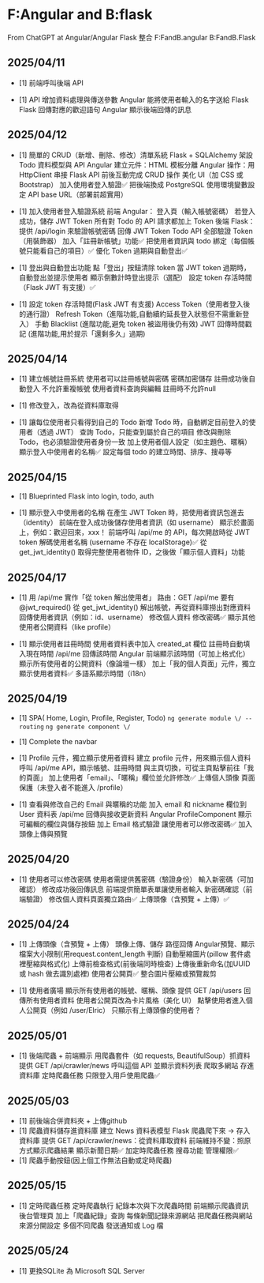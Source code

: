 # F:Angular and B:flask #
From ChatGPT at Angular/Angular Flask 整合
F:FandB.angular
B:FandB.Flask

## 2025/04/11 ##
- [1] 前端呼叫後端 API

- [1] API 增加資料處理與傳送參數
        Angular 能將使用者輸入的名字送給 Flask
        Flask 回傳對應的歡迎語句
        Angular 顯示後端回傳的訊息

## 2025/04/12 ##
- [1] 簡單的 CRUD（新增、刪除、修改）清單系統
        Flask + SQLAlchemy 架設 Todo 資料模型與 API
        Angular 建立元件：HTML 模板分離
        Angular 操作：用 HttpClient 串接 Flask API
        前後互動完成 CRUD 操作
                <!-- Todo -->
                美化 UI（加 CSS 或 Bootstrap）
                加入使用者登入驗證✅
                把後端換成 PostgreSQL
                使用環境變數設定 API base URL（部署前超實用）

- [1] 加入使用者登入驗證系統
        前端 Angular：
            登入頁（輸入帳號密碼）
            若登入成功，儲存 JWT Token
            所有對 Todo 的 API 請求都加上 Token
        後端 Flask：
            提供 /api/login 來驗證帳號密碼
            回傳 JWT Token
            Todo API 全部驗證 Token（用裝飾器）
                <!-- Todo -->
                加入「註冊新帳號」功能✅
                把使用者資訊與 todo 綁定（每個帳號只能看自己的項目）✅
                優化 Token 過期與自動登出✅

- [1] 登出與自動登出功能
        點「登出」按鈕清除 token
        當 JWT token 過期時，自動登出並提示使用者
                <!-- Todo -->
                顯示倒數計時登出提示（選配）
                設定 token 存活時間（Flask JWT 有支援）✅

- [1] 設定 token 存活時間(Flask JWT 有支援)
        Access Token（使用者登入後的通行證）
                <!-- Todo -->
                Refresh Token（進階功能,自動續約延長登入狀態但不需重新登入）
                手動 Blacklist (進階功能,避免 token 被盜用後仍有效)
                JWT 回傳時間戳記 (進階功能,用於提示「還剩多久」過期)

## 2025/04/14 ##
- [1] 建立帳號註冊系統
        使用者可以註冊帳號與密碼
        密碼加密儲存
        註冊成功後自動登入
        不允許重複帳號
                <!-- Todo -->
                使用者資料查詢與編輯
                註冊時不允許null

- [1] 修改登入，改為從資料庫取得

- [1] 讓每位使用者只看得到自己的 Todo
        新增 Todo 時，自動綁定目前登入的使用者（透過 JWT）
        查詢 Todo，只能查到屬於自己的項目
        修改與刪除 Todo，也必須驗證使用者身份一致
                <!-- Todo -->
                加上使用者個人設定（如主題色、暱稱）
                顯示登入中使用者的名稱✅
                設定每個 todo 的建立時間、排序、搜尋等

## 2025/04/15 ##
- [1] Blueprinted Flask into login, todo, auth

- [1] 顯示登入中使用者的名稱
        在產生 JWT Token 時，把使用者資訊包進去（identity）
        前端在登入成功後儲存使用者資訊（如 username）
        顯示於畫面上，例如：歡迎回來，xxx！
                <!-- Todo -->
                前端呼叫 /api/me 的 API，每次開啟時從 JWT token 解碼使用者名稱 (username 不存在 localStorage)✅
                從 get_jwt_identity() 取得完整使用者物件 ID，之後做「顯示個人資料」功能
                
## 2025/04/17 ##
- [1] 用 /api/me 實作「從 token 解出使用者」
        路由：GET /api/me
        要有 @jwt_required()
        從 get_jwt_identity() 解出帳號，再從資料庫撈出對應資料
        回傳使用者資訊（例如：id、username）
                <!-- Todo -->
                修改個人資料
                修改密碼✅
                顯示其他使用者公開資料（like profile）

- [1] 顯示使用者註冊時間
        使用者資料表中加入 created_at 欄位
        註冊時自動填入現在時間
        /api/me 回傳該時間
        Angular 前端顯示該時間（可加上格式化）
                <!-- Todo -->
                顯示所有使用者的公開資料（像論壇一樣）
                加上「我的個人頁面」元件，獨立顯示使用者資料✅
                多語系顯示時間（i18n）

## 2025/04/19 ##
- [1] SPA(
        Home,
        Login,
        Profile,
        Register,
        Todo)
` ng generate module \/ --routing `
` ng generate component \/ `

- [1] Complete the navbar

- [1] Profile 元件，獨立顯示使用者資料
        建立 profile 元件，用來顯示個人資料
        呼叫 /api/me API，顯示帳號、註冊時間
        與主頁切換，可從主頁點擊前往「我的頁面」
                <!-- Todo -->
                加上使用者「email」、「暱稱」欄位並允許修改✅
                上傳個人頭像
                頁面保護（未登入者不能進入 /profile）

- [1] 查看與修改自己的 Email 與暱稱的功能
        加入 email 和 nickname 欄位到 User 資料表
        /api/me 回傳與接收更新資料
        Angular ProfileComponent 顯示可編輯的欄位與儲存按鈕
                <!-- Todo -->
                加上 Email 格式驗證
                讓使用者可以修改密碼✅
                加入頭像上傳與預覽

## 2025/04/20 ##
- [1] 使用者可以修改密碼
        使用者需提供舊密碼（驗證身份）
        輸入新密碼（可加確認）
        修改成功後回傳訊息
        前端提供簡單表單讓使用者輸入
                <!-- Todo -->
                新密碼確認（前端驗證）
                修改個人資料頁面獨立路由✅
                上傳頭像（含預覽 + 上傳）✅

## 2025/04/24 ##
- [1] 上傳頭像（含預覽 + 上傳）
        頭像上傳、儲存
        路徑回傳
        Angular預覽、顯示
                <!-- Todo -->
                檔案大小限制(用request.content_length 判斷)
                自動壓縮圖片(pillow 套件處裡壓縮與格式化)
                上傳前檢查格式(前後端同時檢查)
                上傳後重新命名(加UUID 或 hash 做去識別處裡)
                使用者公開頁✅
                整合圖片壓縮或預覽裁剪

- [1] 使用者廣場
        顯示所有使用者的帳號、暱稱、頭像
        提供 GET /api/users 回傳所有使用者資料
                <!-- Todo -->
                使用者公開頁改為卡片風格（美化 UI）
                點擊使用者進入個人公開頁（例如 /user/Elric）
                只顯示有上傳頭像的使用者？

## 2025/05/01 ##
- [1] 後端爬蟲 + 前端顯示
        用爬蟲套件（如 requests, BeautifulSoup）抓資料
        提供 GET /api/crawler/news
        呼叫這個 API 並顯示資料列表
                <!-- Todo -->
                爬取多網站
                存進資料庫
                定時爬蟲任務
                只限登入用戶使用爬蟲✅

## 2025/05/03 ##
- [1] 前後端合併資料夾 + 上傳github
- [1] 爬蟲資料儲存進資料庫
        建立 News 資料表模型
        Flask 爬蟲爬下來 → 存入資料庫
        提供 GET /api/crawler/news：從資料庫取資料
        前端維持不變：照原方式顯示爬蟲結果
                <!-- Todo -->
                顯示新聞日期✅
                加定時爬蟲任務
                搜尋功能
                管理權限✅
- [1] 爬蟲手動按鈕(因上個工作無法自動或定時爬蟲)

## 2025/05/15 ##
- [1] 定時爬蟲任務
        定時爬蟲執行
        紀錄本次與下次爬蟲時間
        前端顯示爬蟲資訊
                <!-- Todo -->
                後台管理頁
                加上「爬蟲紀錄」查詢
                每條新聞記錄來源網站
                把爬蟲任務與網站來源分開設定
                多個不同爬蟲
                發送通知或 Log 檔

## 2025/05/24 ##
- [1] 更換SQLite 為 Microsoft SQL Server